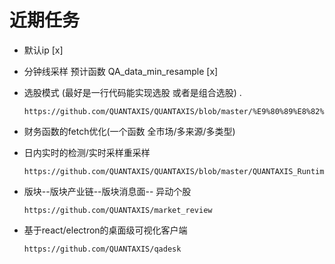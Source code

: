 #  近期任务


- 默认ip [x]
- 分钟线采样 预计函数 QA_data_min_resample [x]
- 选股模式 (最好是一行代码能实现选股  或者是组合选股) .
    ```
    https://github.com/QUANTAXIS/QUANTAXIS/blob/master/%E9%80%89%E8%82%A1%E6%A8%A1%E5%9D%97.md
    ```
- 财务函数的fetch优化(一个函数 全市场/多来源/多类型)

-  日内实时的检测/实时采样重采样

    ```
    https://github.com/QUANTAXIS/QUANTAXIS/blob/master/QUANTAXIS_Runtime/readme.md
    ```

-  版块--版块产业链--版块消息面-- 异动个股

    ```
    https://github.com/QUANTAXIS/market_review
    ```

-  基于react/electron的桌面级可视化客户端

    ```
    https://github.com/QUANTAXIS/qadesk
    ```
